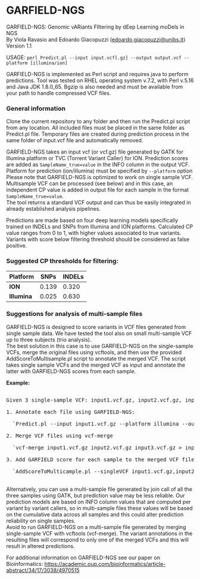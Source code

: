 # GARFIELD-NGS
GARFIELD-NGS: Genomic vARiants FIltering by dEep Learning moDels in NGS
<br> By Viola Ravasio and Edoardo Giacopuzzi (edoardo.giacopuzzi@unibs.it)
Version 1.1

USAGE: `perl Predict.pl --input input.vcf[.gz] --output output.vcf --platform [illumina/ion]`

GARFIELD-NGS is implemented as Perl script and requires java to perform predictions. Tool was tested on RHEL operating system v.7.2, with Perl v.5.16 and Java JDK 1.8.0_65. Bgzip is also needed and must be available from your path to handle compressed VCF files.

### General information

Clone the current repository to any folder and then run the Predict.pl script from any location. All included files must be placed in the same folder as Predict.pl file. Temporary files are created during prediction process in the same folder of input.vcf file and automatically removed.

GARFIELD-NGS takes an input vcf (or vcf.gz) file generated by GATK for Illumina platform or TVC (Torrent Variant Caller) for ION. Prediction scores are added as `SampleName_true=value` in the INFO column in the output VCF. Platform for prediction (ion/illumina) must be specified by `--platform` option
<br>Please note that GARFIELD-NGS is optimized to work on single sample VCF. Multisample VCF can be processed (see below) and in this case, an independent CP value is added in output file for each sample in the format `SampleName_true=value`.
<br>The tool returns a standard VCF output and can thus be easily integrated in already established analysis pipelines.

Predictions are made based on four deep learning models specifically trained on INDELs and SNPs from Illumina and ION platforms. Calculated CP value ranges from 0 to 1, with higher values associated to true variants.
Variants with score below filtering threshold should be considered as false positive. 

### Suggested CP thresholds for filtering:
| Platform | SNPs | INDELs |
| --- | --- | --- |
| **ION** | 0.139 | 0.320 |
| **Illumina** | 0.025 | 0.630 |

### Suggestions for analysis of multi-sample files</bold>
GARFIELD-NGS is designed to score variants in VCF files generated from single sample data. We have tested the tool also on small multi-sample VCF up to three subjects (trio analysis). 
<br>The best solution in this case is to use GARFIELD-NGS on the single-sample VCFs, merge the original files using vcftools, and then use the provided AddScoreToMultisample.pl script to annotate the merged VCF. The script takes single sample VCFs and the merged VCF as input and annotate the latter with GARFIELD-NGS scores from each sample.

**Example:**
<pre>
<br>Given 3 single-sample VCF: input1.vcf.gz, input2.vcf.gz, input3.vcf.gz
<br>1. Annotate each file using GARFIELD-NGS:
<br>  `Predict.pl --input input1.vcf.gz --platform illumina --output input1.GAR.vcf`
<br>2. Merge VCF files using vcf-merge
<br>  `vcf-merge input1.vcf.gz input2.vcf.gz input3.vcf.gz > input.merged.vcf`
<br>3. Add GARFIELD score for each sample to the merged VCF file using AddScoreToMultisample.pl
<br>  `AddScoreToMulticample.pl --singleVCF input1.vcf.gz,input2.vcf.gz,input3.vcf.gz --multiVCF input.merged.vcf --output input.merged.GAR.vcf`
</pre>

<br>Alternatvely, you can use a multi-sample file generated by join call of all the three samples using GATK, but prediction value may be less reliable. Our prediction models are based on INFO column values that are computed per variant by variant callers, so in multi-sample files these values will be based on the cumulative data across all samples and this could alter prediction reliability on single samples. 
<br>Avoid to run GARFIELD-NGS on a multi-sample file generated by merging single-sample VCF with vcftools (vcf-merge). The variant annotations in the resulting files will correspond to only one of the merged VCFs and this will result in altered predictions.

For additional information on GARFIELD-NGS see our paper on Bioinformatics:
https://academic.oup.com/bioinformatics/article-abstract/34/17/3038/4970515

